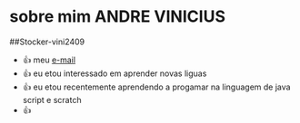 # sobre mim **ANDRE VINICIUS**
##Stocker-vini2409
- :+1: meu [e-mail](andre.brecher@escola.pr.gov.br)
- :+1: eu etou interessado em aprender novas liguas
- :+1: eu etou recentemente aprendendo a progamar na linguagem de java script e scratch
- :+1: 
